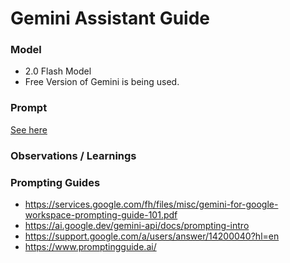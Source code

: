 # Gemini Assistant Guide

### Model 
- 2.0 Flash Model
- Free Version of Gemini is being used.

### Prompt
[See here](./prompt.md)

### Observations / Learnings

### Prompting Guides
- https://services.google.com/fh/files/misc/gemini-for-google-workspace-prompting-guide-101.pdf
- https://ai.google.dev/gemini-api/docs/prompting-intro
- https://support.google.com/a/users/answer/14200040?hl=en
- https://www.promptingguide.ai/
